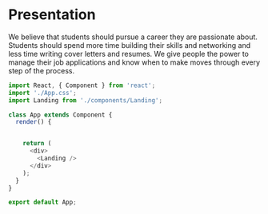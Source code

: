 # Presentation

We believe that students should pursue a career they are passionate about. Students should spend more time building their skills and networking and less time writing cover letters and resumes. We give people the power to manage their job applications and know when to make moves through every step of the process.

```javascript
import React, { Component } from 'react';
import './App.css';
import Landing from './components/Landing';

class App extends Component {
  render() {


    return (
      <div>
        <Landing />
      </div>
    );
  }
}

export default App;
```
